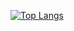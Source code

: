 [![Top Langs](https://github-readme-stats.vercel.app/api/top-langs/?username=apostolides&layout=compact?theme=gotham)](https://github.com/anuraghazra/github-readme-stats)
